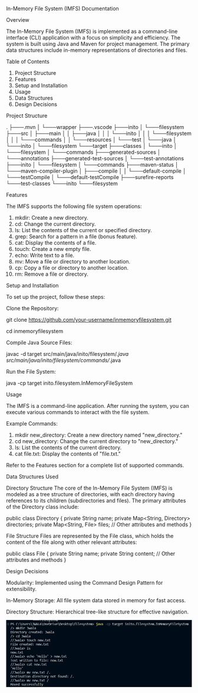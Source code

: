 In-Memory File System (IMFS) Documentation

Overview

The In-Memory File System (IMFS) is implemented as a command-line interface (CLI) application with a focus on simplicity and efficiency. The system is built using Java and Maven for project management. The primary data structures include in-memory representations of directories and files.

Table of Contents
1. Project Structure
2. Features
3. Setup and Installation
4. Usage
5. Data Structures
6. Design Decisions


Project Structure

.
├───.mvn
│   └───wrapper
├───.vscode
├───inito
│   └───filesystem
├───src
│   ├───main
│   │   ├───java
│   │   │   └───inito
│   │   │       └───filesystem
│   │   │           └───commands
│   │   └───resources
│   └───test
│       └───java
│           └───inito
│               └───filesystem
└───target
    ├───classes
    │   └───inito
    │       └───filesystem
    │           └───commands
    ├───generated-sources
    │   └───annotations
    ├───generated-test-sources
    │   └───test-annotations
    ├───inito
    │   └───filesystem
    │       └───commands
    ├───maven-status
    │   └───maven-compiler-plugin
    │       ├───compile
    │       │   └───default-compile
    │       └───testCompile
    │           └───default-testCompile
    ├───surefire-reports
    └───test-classes
        └───inito
            └───filesystem

Features

The IMFS supports the following file system operations:

1. mkdir: Create a new directory.
2. cd: Change the current directory.
3. ls: List the contents of the current or specified directory.
4. grep: Search for a pattern in a file (bonus feature).
5. cat: Display the contents of a file.
6. touch: Create a new empty file.
7. echo: Write text to a file.
8. mv: Move a file or directory to another location.
9. cp: Copy a file or directory to another location.
10. rm: Remove a file or directory.


Setup and Installation

To set up the project, follow these steps:

Clone the Repository:

git clone https://github.com/your-username/inmemoryfilesystem.git

cd inmemoryfilesystem

Compile Java Source Files:

javac -d target src/main/java/inito/filesystem/*.java src/main/java/inito/filesystem/commands/*.java

Run the File System:

java -cp target inito.filesystem.InMemoryFileSystem


Usage

The IMFS is a command-line application. After running the system, you can execute various commands to interact with the file system.

Example Commands:

1. mkdir new_directory: Create a new directory named "new_directory."
2. cd new_directory: Change the current directory to "new_directory."
3. ls: List the contents of the current directory.
4. cat file.txt: Display the contents of "file.txt."

Refer to the Features section for a complete list of supported commands.


Data Structures Used

Directory Structure
The core of the In-Memory File System (IMFS) is modeled as a tree structure of directories, with each directory having references to its children (subdirectories and files). The primary attributes of the Directory class include:


public class Directory {
    private String name;
    private Map<String, Directory> directories;
    private Map<String, File> files;
    // Other attributes and methods
}

File Structure
Files are represented by the File class, which holds the content of the file along with other relevant attributes:


public class File {
    private String name;
    private String content;
    // Other attributes and methods
}

Design Decisions

Modularity: Implemented using the Command Design Pattern for extensibility.

In-Memory Storage: All file system data stored in memory for fast access.

Directory Structure: Hierarchical tree-like structure for effective navigation.

![Alt text](image.png)
